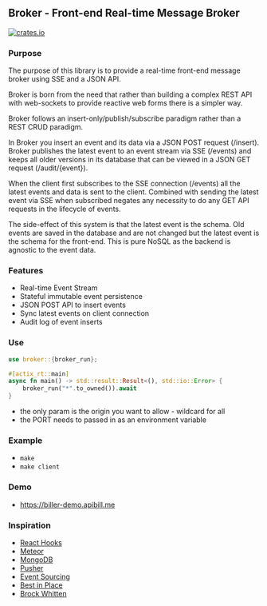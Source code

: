 ## Broker - Front-end Real-time Message Broker

[![crates.io](https://meritbadge.herokuapp.com/broker)](https://crates.io/crates/broker)

### Purpose

The purpose of this library is to provide a real-time front-end message broker using SSE and a JSON API. 

Broker is born from the need that rather than building a complex REST API with web-sockets to provide reactive web forms there is a simpler way.

Broker follows an insert-only/publish/subscribe paradigm rather than a REST CRUD paradigm. 

In Broker you insert an event and its data via a JSON POST request (/insert). Broker publishes the latest event to an event stream via SSE (/events) and keeps all older versions in its database that can be viewed in a JSON GET request (/audit/{event}).

When the client first subscribes to the SSE connection (/events) all the latest events and data is sent to the client. Combined with sending the latest event via SSE when subscribed negates any necessity to do any GET API requests in the lifecycle of events.

The side-effect of this system is that the latest event is the schema. Old events are saved in the database and are not changed but the latest event is the schema for the front-end. This is pure NoSQL as the backend is agnostic to the event data.

### Features

* Real-time Event Stream
* Stateful immutable event persistence
* JSON POST API to insert events 
* Sync latest events on client connection
* Audit log of event inserts

### Use

```rust
use broker::{broker_run};

#[actix_rt::main]
async fn main() -> std::result::Result<(), std::io::Error> {
    broker_run("*".to_owned()).await
}
```

- the only param is the origin you want to allow - wildcard for all
- the PORT needs to passed in as an environment variable


### Example

- ``` make ```
- ``` make client ```

### Demo

- https://biller-demo.apibill.me


### Inspiration

* [React Hooks](https://reactjs.org/docs/hooks-intro.html)
* [Meteor](https://meteor.com)
* [MongoDB](https://www.mongodb.com/)
* [Pusher](https://pusher.com)
* [Event Sourcing](https://microservices.io/patterns/data/event-sourcing.html)
* [Best in Place](https://github.com/bernat/best_in_place)
* [Brock Whitten](https://www.youtube.com/watch?v=qljYMEfVukU)
